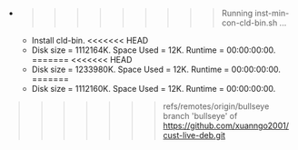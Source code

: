 * >>>>>>>>> Running inst-min-con-cld-bin.sh ...
  * Install cld-bin.
<<<<<<< HEAD
  * Disk size = 1112164K. Space Used = 12K. Runtime = 00:00:00:00.
=======
<<<<<<< HEAD
  * Disk size = 1233980K. Space Used = 12K. Runtime = 00:00:00:00.
=======
  * Disk size = 1112160K. Space Used = 12K. Runtime = 00:00:00:00.
>>>>>>> refs/remotes/origin/bullseye
>>>>>>> branch 'bullseye' of https://github.com/xuanngo2001/cust-live-deb.git
